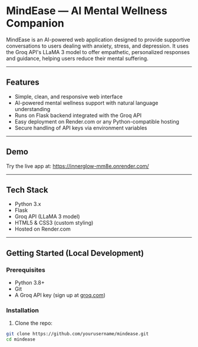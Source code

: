 # MindEase — AI Mental Wellness Companion

MindEase is an AI-powered web application designed to provide supportive conversations to users dealing with anxiety, stress, and depression. It uses the Groq API's LLaMA 3 model to offer empathetic, personalized responses and guidance, helping users reduce their mental suffering.

---

## Features

- Simple, clean, and responsive web interface
- AI-powered mental wellness support with natural language understanding
- Runs on Flask backend integrated with the Groq API
- Easy deployment on Render.com or any Python-compatible hosting
- Secure handling of API keys via environment variables

---

## Demo

Try the live app at: https://innerglow-mm8e.onrender.com/

---

## Tech Stack

- Python 3.x
- Flask
- Groq API (LLaMA 3 model)
- HTML5 & CSS3 (custom styling)
- Hosted on Render.com

---

## Getting Started (Local Development)

### Prerequisites

- Python 3.8+
- Git
- A Groq API key (sign up at [groq.com](https://groq.com))

### Installation

1. Clone the repo:

```bash
git clone https://github.com/yourusername/mindease.git
cd mindease
